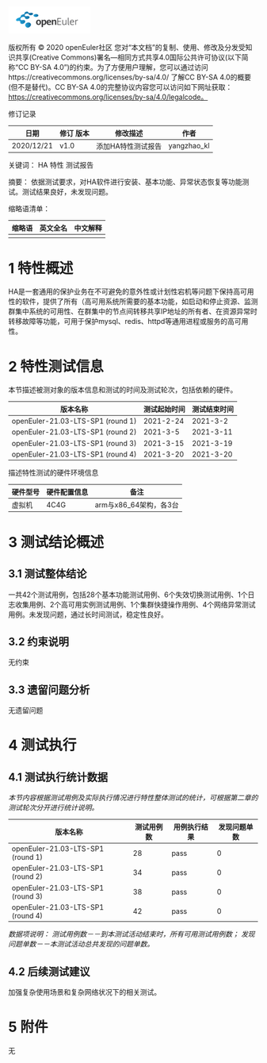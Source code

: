 ![openEuler ico](../../images/openEuler.png)

版权所有 © 2020  openEuler社区
 您对“本文档”的复制、使用、修改及分发受知识共享(Creative Commons)署名—相同方式共享4.0国际公共许可协议(以下简称“CC BY-SA 4.0”)的约束。为了方便用户理解，您可以通过访问https://creativecommons.org/licenses/by-sa/4.0/ 了解CC BY-SA 4.0的概要 (但不是替代)。CC BY-SA 4.0的完整协议内容您可以访问如下网址获取：https://creativecommons.org/licenses/by-sa/4.0/legalcode。

修订记录

| 日期 | 修订   版本 | 修改描述 | 作者 |
| ---- | ----------- | -------- | ---- |
| 2020/12/21  |   v1.0  | 添加HA特性测试报告 | yangzhao_kl |


关键词： HA 特性 测试报告
 

摘要：
依据测试要求，对HA软件进行安装、基本功能、异常状态恢复等功能测试。测试结果良好，未发现问题。
 

缩略语清单：

| 缩略语 | 英文全名 | 中文解释 |
| ------ | -------- | -------- |
|        |          |          |

# 1     特性概述

HA是一套通用的保护业务在不可避免的意外性或计划性宕机等问题下保持高可用性的软件，提供了所有（高可用系统所需要的基本功能，如启动和停止资源、监测群集中系统的可用性、在群集中的节点间转移共享IP地址的所有者、在资源异常时转移故障等功能，可用于保护mysql、redis、httpd等通用进程或服务的高可用性。


# 2     特性测试信息

本节描述被测对象的版本信息和测试的时间及测试轮次，包括依赖的硬件。

| 版本名称 | 测试起始时间 | 测试结束时间 |
| -------- | ------------ | ------------ |
|  openEuler-21.03-LTS-SP1 (round 1) | 	2021-2-24 | 2021-3-2 |
|  openEuler-21.03-LTS-SP1 (round 2) | 2021-3-5 | 2021-3-11 |
|  openEuler-21.03-LTS-SP1 (round 3) | 2021-3-15 | 2021-3-19 |
|  openEuler-21.03-LTS-SP1 (round 4) | 2021-3-20 | 2021-3-20 |


描述特性测试的硬件环境信息

| 硬件型号 | 硬件配置信息 | 备注 |
| -------- | ------------ | ---- |
|  虚拟机  |     4C4G     |  arm与x86_64架构，各3台  |

# 3     测试结论概述

## 3.1   测试整体结论

一共42个测试用例，包括28个基本功能测试用例、6个失效切换测试用例、1个日志收集用例、2个高可用实例测试用例、1个集群快捷操作用例、4个网络异常测试用例。未发现问题，通过长时间测试，稳定性良好。

## 3.2   约束说明

无约束

## 3.3   遗留问题分析

无遗留问题

# 4     测试执行

## 4.1   测试执行统计数据

*本节内容根据测试用例及实际执行情况进行特性整体测试的统计，可根据第二章的测试轮次分开进行统计说明。*

| 版本名称 | 测试用例数 | 用例执行结果 | 发现问题单数 |
| -------- | ---------- | ------------ | ------------ |
| openEuler-21.03-LTS-SP1 (round 1) |     28     |     pass     |      0       |
| openEuler-21.03-LTS-SP1 (round 2) |     34     |     pass     |      0       |
| openEuler-21.03-LTS-SP1 (round 3) |     38     |     pass     |      0       |
| openEuler-21.03-LTS-SP1 (round 4) |     42     |     pass     |      0       |

*数据项说明：*
*测试用例数－－到本测试活动结束时，所有可用测试用例数；*
*发现问题单数－－本测试活动总共发现的问题单数。*

## 4.2   后续测试建议

加强复杂使用场景和复杂网络状况下的相关测试。

# 5     附件

无

